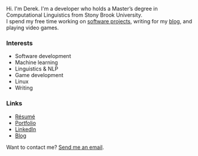 Hi. I'm Derek. I'm a developer who holds a Master’s degree in Computational Linguistics from Stony Brook University.  
I spend my free time working on [software projects](https://www.derekandersen.net/projects), writing for my [blog](https://www.derekandersen.net/blog), and playing video games.

### Interests

- Software development
- Machine learning
- Linguistics & NLP
- Game development
- Linux
- Writing

### Links

- [Résumé](https://dechrissen.github.io/assets/resume.pdf)
- [Portfolio](https://dechrissen.github.io/)
- [LinkedIn](https://www.linkedin.com/in/derekcandersen/)
- [Blog](https://www.derekandersen.net/blog)

Want to contact me? [Send me an email](mailto:derek@derekandersen.net).
